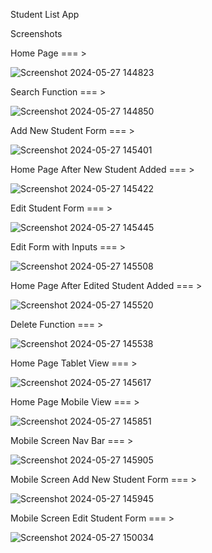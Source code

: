 Student List App


Screenshots

Home Page === >

![Screenshot 2024-05-27 144823](https://github.com/DiwaDiwakar2002/Student_List_Application/assets/125975660/72bf2e2e-7785-45de-be35-4aa815c01af7)

Search Function === >

![Screenshot 2024-05-27 144850](https://github.com/DiwaDiwakar2002/Student_List_Application/assets/125975660/98d7d6f9-76bd-41a2-8972-0c564bca9da0)

Add New Student Form === >

![Screenshot 2024-05-27 145401](https://github.com/DiwaDiwakar2002/Student_List_Application/assets/125975660/4b68e753-46fd-4f31-bb6d-d11e17008610)

Home Page After New Student Added === >

![Screenshot 2024-05-27 145422](https://github.com/DiwaDiwakar2002/Student_List_Application/assets/125975660/00b866ce-1a80-4f65-9f11-79ec56514b69)

Edit Student Form === >

![Screenshot 2024-05-27 145445](https://github.com/DiwaDiwakar2002/Student_List_Application/assets/125975660/8c84b081-ea8f-47c0-aa8b-5e4084599659)

Edit Form with Inputs === >

![Screenshot 2024-05-27 145508](https://github.com/DiwaDiwakar2002/Student_List_Application/assets/125975660/36dc328d-f8dd-49fe-b5eb-c9ea19165e55)

Home Page After Edited Student Added === >

![Screenshot 2024-05-27 145520](https://github.com/DiwaDiwakar2002/Student_List_Application/assets/125975660/c1aacd04-4b4a-4821-bd02-f72d80f2b6cd)

Delete Function === >

![Screenshot 2024-05-27 145538](https://github.com/DiwaDiwakar2002/Student_List_Application/assets/125975660/a56192c1-e91e-47eb-8d74-c1854974c5d1)

Home Page Tablet View === >

![Screenshot 2024-05-27 145617](https://github.com/DiwaDiwakar2002/Student_List_Application/assets/125975660/be15120a-d015-4a0b-bb40-5f2ea0f738ee)

Home Page Mobile View === >

![Screenshot 2024-05-27 145851](https://github.com/DiwaDiwakar2002/Student_List_Application/assets/125975660/2f939788-435a-43e8-8e75-930b65dad956)

Mobile Screen Nav Bar === >

![Screenshot 2024-05-27 145905](https://github.com/DiwaDiwakar2002/Student_List_Application/assets/125975660/b63c2b6e-61e6-410f-89bf-68c445f1ea38)

Mobile Screen Add New Student Form === >

![Screenshot 2024-05-27 145945](https://github.com/DiwaDiwakar2002/Student_List_Application/assets/125975660/3c064a22-a779-4e04-b0d7-e8340c12951f)

Mobile Screen Edit Student Form === >

![Screenshot 2024-05-27 150034](https://github.com/DiwaDiwakar2002/Student_List_Application/assets/125975660/2a6f7d43-a40e-4d37-bfb7-2372b2b07076)


